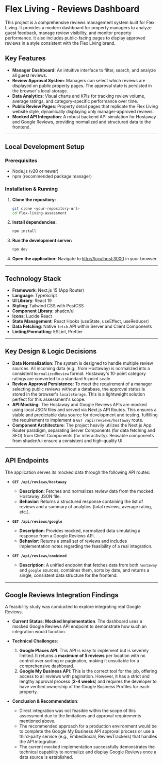 # Flex Living - Reviews Dashboard

This project is a comprehensive reviews management system built for Flex Living. It provides a modern dashboard for property managers to analyze guest feedback, manage review visibility, and monitor property performance. It also includes public-facing pages to display approved reviews in a style consistent with the Flex Living brand.

## Key Features

- **Manager Dashboard**: An intuitive interface to filter, search, and analyze all guest reviews.
- **Review Approval System**: Managers can select which reviews are displayed on public property pages. The approval state is persisted in the browser's local storage.
- **Data Analytics**: Visual charts and KPIs for tracking review volume, average ratings, and category-specific performance over time.
- **Public Review Pages**: Property detail pages that replicate the Flex Living website style, dynamically displaying only manager-approved reviews.
- **Mocked API Integration**: A robust backend API simulation for Hostaway and Google Reviews, providing normalized and structured data to the frontend.

---

## Local Development Setup

### Prerequisites

- Node.js (v20 or newer)
- npm (recommended package manager)

### Installation & Running

1.  **Clone the repository:**

    ```bash
    git clone <your-repository-url>
    cd flex-living-assessment
    ```

2.  **Install dependencies:**

    ```bash
    npm install
    ```

3.  **Run the development server:**

    ```bash
    npm dev
    ```

4.  **Open the application:**
    Navigate to [http://localhost:3000](http://localhost:3000) in your browser.

---

## Technology Stack

- **Framework**: Next.js 15 (App Router)
- **Language**: TypeScript
- **UI Library**: React 19
- **Styling**: Tailwind CSS with PostCSS
- **Component Library**: shadcn/ui
- **Icons**: Lucide React
- **State Management**: React Hooks (useState, useEffect, useReducer)
- **Data Fetching**: Native `fetch` API within Server and Client Components
- **Linting/Formatting**: ESLint, Prettier

---

## Key Design & Logic Decisions

- **Data Normalization**: The system is designed to handle multiple review sources. All incoming data (e.g., from Hostaway) is normalized into a consistent `NormalizedReview` format. Hostaway's 10-point category ratings are converted to a standard 5-point scale.
- **Review Approval Persistence**: To meet the requirement of a manager selecting public reviews without a database, the approval status is stored in the browser's `localStorage`. This is a lightweight solution perfect for this assessment's scope.
- **API Mocking**: The Hostaway and Google Reviews APIs are mocked using local JSON files and served via Next.js API Routes. This ensures a stable and predictable data source for development and testing, fulfilling the requirement to implement a `GET /api/reviews/hostaway` route.
- **Component Architecture**: The project heavily utilizes the Next.js App Router paradigm, separating Server Components (for data fetching and SEO) from Client Components (for interactivity). Reusable components from shadcn/ui ensure a consistent and high-quality UI.

---

## API Endpoints

The application serves its mocked data through the following API routes:

- **`GET /api/reviews/hostaway`**

  - **Description**: Fetches and normalizes review data from the mocked Hostaway JSON file.
  - **Behavior**: Returns a structured response containing the list of reviews and a summary of analytics (total reviews, average rating, etc.).

- **`GET /api/reviews/google`**

  - **Description**: Provides mocked, normalized data simulating a response from a Google Reviews API.
  - **Behavior**: Returns a small set of reviews and includes implementation notes regarding the feasibility of a real integration.

- **`GET /api/reviews/combined`**
  - **Description**: A unified endpoint that fetches data from both `hostaway` and `google` sources, combines them, sorts by date, and returns a single, consistent data structure for the frontend.

---

## Google Reviews Integration Findings

A feasibility study was conducted to explore integrating real Google Reviews.

- **Current Status**: **Mocked Implementation**. The dashboard uses a mocked Google Reviews API endpoint to demonstrate how such an integration would function.

- **Technical Challenges**:

  1.  **Google Places API**: This API is easy to implement but is severely limited. It returns a **maximum of 5 reviews** per location with no control over sorting or pagination, making it unsuitable for a comprehensive dashboard.
  2.  **Google My Business API**: This is the correct tool for the job, offering access to all reviews with pagination. However, it has a strict and lengthy approval process (**2-4 weeks**) and requires the developer to have verified ownership of the Google Business Profiles for each property.

- **Conclusion & Recommendation**:
  - Direct integration was not feasible within the scope of this assessment due to the limitations and approval requirements mentioned above.
  - The recommended approach for a production environment would be to complete the Google My Business API approval process or use a third-party service (e.g., EmbedSocial, ReviewTrackers) that handles the API integration.
  - The current mocked implementation successfully demonstrates the technical capability to normalize and display Google Reviews once a data source is established.
